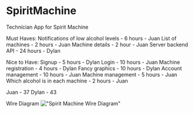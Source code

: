# SpiritMachine
Technician App for Spirit Machine

Must Haves:
  Notifications of low alcohol levels - 6 hours - Juan
  List of machines - 2 hours - Juan
  Machine details - 2 hour - Juan
  Server backend API - 24 hours - Dylan
  
Nice to Have:
  Signup - 5 hours - Dylan
  Login - 10 hours - Juan
  Machine registration - 4 hours - Dylan
  Fancy graphics - 10 hours - Dylan
  Account management - 10 hours - Juan
  Machine management - 5 hours - Juan
  Which alcohol is in each machine - 2 hours - Juan
  
  Juan - 37
  Dylan - 43
  
Wire Diagram
  !["Spirit Machine Wire Diagram"](https://github.com/sealsurlaw/SpiritMachine/blob/master/SpiritWire.png?raw=true)
  

 
